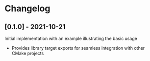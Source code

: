 # Changelog

## [0.1.0] - 2021-10-21

Initial implementation with an example illustrating the basic usage

- Provides library target exports for seamless integration with other CMake
  projects
